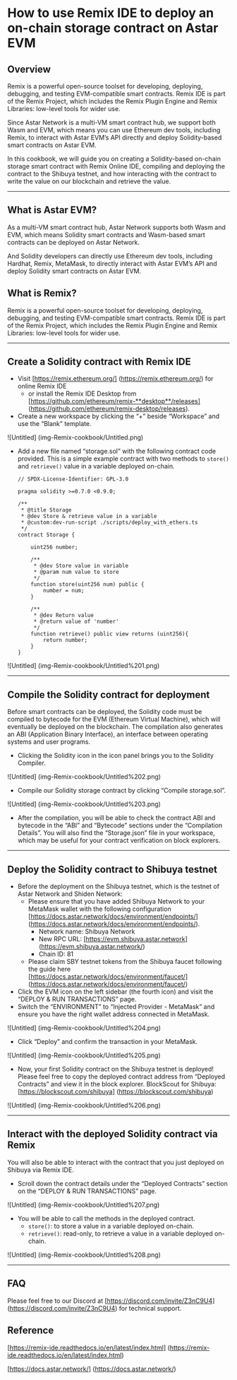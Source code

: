 # How to use Remix IDE to deploy an on-chain storage contract on Astar EVM

## Overview

Remix is a powerful open-source toolset for developing, deploying, debugging, and testing EVM-compatible smart contracts. Remix IDE is part of the Remix Project, which includes the Remix Plugin Engine and Remix Libraries: low-level tools for wider use.

Since Astar Network is a multi-VM smart contract hub, we support both Wasm and EVM, which means you can use Ethereum dev tools, including Remix, to interact with Astar EVM’s API directly and deploy Solidity-based smart contracts on Astar EVM.

In this cookbook, we will guide you on creating a Solidity-based on-chain storage smart contract with Remix Online IDE, compiling and deploying the contract to the Shibuya testnet, and how interacting with the contract to write the value on our blockchain and retrieve the value.

---

## What is Astar EVM?

As a multi-VM smart contract hub, Astar Network supports both Wasm and EVM, which means Solidity smart contracts and Wasm-based smart contracts can be deployed on Astar Network. 

And Solidity developers can directly use Ethereum dev tools, including Hardhat, Remix, MetaMask, to directly interact with Astar EVM’s API and deploy Solidity smart contracts on Astar EVM.

## What is Remix?

Remix is a powerful open-source toolset for developing, deploying, debugging, and testing EVM-compatible smart contracts. Remix IDE is part of the Remix Project, which includes the Remix Plugin Engine and Remix Libraries: low-level tools for wider use.

---

## Create a Solidity contract with Remix IDE

- Visit [https://remix.ethereum.org/] (https://remix.ethereum.org/) for online Remix IDE
    - or install the Remix IDE Desktop from [https://github.com/ethereum/remix-**desktop**/releases] (https://github.com/ethereum/remix-desktop/releases).
- Create a new workspace by clicking the “+” beside “Workspace” and use the “Blank” template.

![Untitled] (img-Remix-cookbook/Untitled.png)

- Add a new file named “storage.sol” with the following contract code provided. This is a simple example contract with two methods to `store()` and `retrieve()` value in a variable deployed on-chain.

    ```
    // SPDX-License-Identifier: GPL-3.0
    
    pragma solidity >=0.7.0 <0.9.0;
    
    /**
     * @title Storage
     * @dev Store & retrieve value in a variable
     * @custom:dev-run-script ./scripts/deploy_with_ethers.ts
     */
    contract Storage {
    
        uint256 number;
    
        /**
         * @dev Store value in variable
         * @param num value to store
         */
        function store(uint256 num) public {
            number = num;
        }
    
        /**
         * @dev Return value 
         * @return value of 'number'
         */
        function retrieve() public view returns (uint256){
            return number;
        }
    }
    ```
    

![Untitled] (img-Remix-cookbook/Untitled%201.png)

---

## Compile the Solidity contract for deployment

Before smart contracts can be deployed, the Solidity code must be compiled to bytecode for the EVM (Ethereum Virtual Machine), which will eventually be deployed on the blockchain. The compilation also generates an ABI (Application Binary Interface), an interface between operating systems and user programs.

- Clicking the Solidity icon in the icon panel brings you to the Solidity Compiler.

![Untitled] (img-Remix-cookbook/Untitled%202.png)

- Compile our Solidity storage contract by clicking “Compile storage.sol”.

![Untitled] (img-Remix-cookbook/Untitled%203.png)

- After the compilation, you will be able to check the contract ABI and bytecode in the “ABI” and “Bytecode” sections under the “Compilation Details”. You will also find the “Storage.json” file in your workspace, which may be useful for your contract verification on block explorers.

---

## Deploy the Solidity contract to Shibuya testnet

- Before the deployment on the Shibuya testnet, which is the testnet of Astar Network and Shiden Network:
    - Please ensure that you have added Shibuya Network to your MetaMask wallet with the following configuration [https://docs.astar.network/docs/environment/endpoints/] (https://docs.astar.network/docs/environment/endpoints/).
        - Network name: Shibuya Network
        - New RPC URL: [https://evm.shibuya.astar.network] (https://evm.shibuya.astar.network/)
        - Chain ID: 81
    - Please claim SBY testnet tokens from the Shibuya faucet following the guide here [https://docs.astar.network/docs/environment/faucet/] (https://docs.astar.network/docs/environment/faucet/)
- Click the EVM icon on the left sidebar (the fourth icon) and visit the “DEPLOY & RUN TRANSACTIONS” page.
- Switch the “ENVIRONMENT” to “Injected Provider - MetaMask” and ensure you have the right wallet address connected in MetaMask.

![Untitled] (img-Remix-cookbook/Untitled%204.png)

- Click “Deploy” and confirm the transaction in your MetaMask.

![Untitled] (img-Remix-cookbook/Untitled%205.png)

- Now, your first Solidity contract on the Shibuya testnet is deployed! Please feel free to copy the deployed contract address from “Deployed Contracts” and view it in the block explorer. BlockScout for Shibuya: [https://blockscout.com/shibuya] (https://blockscout.com/shibuya)

![Untitled] (img-Remix-cookbook/Untitled%206.png)

---

## Interact with the deployed Solidity contract via Remix

You will also be able to interact with the contract that you just deployed on Shibuya via Remix IDE.

- Scroll down the contract details under the “Deployed Contracts” section on the “DEPLOY & RUN TRANSACTIONS” page.

![Untitled] (img-Remix-cookbook/Untitled%207.png)

- You will be able to call the methods in the deployed contract.
    - `store()`: to store a value in a variable deployed on-chain.
    - `retrieve()`: read-only, to retrieve a value in a variable deployed on-chain.

![Untitled] (img-Remix-cookbook/Untitled%208.png)

---

## FAQ

Please feel free to our Discord at [https://discord.com/invite/Z3nC9U4] (https://discord.com/invite/Z3nC9U4) for technical support.

## Reference

[https://remix-ide.readthedocs.io/en/latest/index.html] (https://remix-ide.readthedocs.io/en/latest/index.html)

[https://docs.astar.network/] (https://docs.astar.network/)
